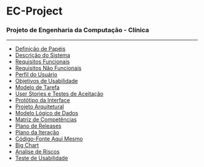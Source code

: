 <h1>EC-Project</h1>
<h3>Projeto de Engenharia da Computação - Clínica</h3>
<hr>
<ul>
  <li><a href="https://docs.google.com/document/d/1OT3Bnj4pqH_qh2i59x1jAgVmpE3IT_cQGXPYRQVbo5U/edit">Definição de Papéis</a></li>
  <li><a href="">Descrição do Sistema</a></li>
  <li><a href="https://docs.google.com/document/d/1C9LCXwGyiuckhepwHe1_EewcHcIkj1sikBYPmMR63-0/edit?usp=sharing">Requisitos Funcionais</a></li>
  <li><a href="https://docs.google.com/document/d/1kqsTfyCfEJ5TkfWhFkhnw0n7VagaWAin0W_QYyh3APE/edit?usp=sharing">Requisitos Não Funcionais</a></li>
  <li><a href="">Perfil do Usuário</a></li>
  <li><a href="">Objetivos de Usabilidade</a></li>
  <li><a href="">Modelo de Tarefa</a></li>
  <li><a href="">User Stories e Testes de Aceitação</a></li>
  <li><a href="">Protótipo da Interface</a></li>
  <li><a href="">Projeto Arquitetural</a></li>
  <li><a href="">Modelo Lógico de Dados</a></li>
  <li><a href="">Matriz de Competências</a></li>
  <li><a href="">Plano de Releases</a></li>
  <li><a href="">Plano da Iteração</a></li>
  <li><a href="https://github.com/JonathasNJohnny/EC-Project">Código-Fonte Aqui Mesmo</a></li>
  <li><a href="">Big Chart</a></li>
  <li><a href="">Analise de Riscos</a></li>
  <li><a href="">Teste de Usabilidade</a></li>
</ul>

